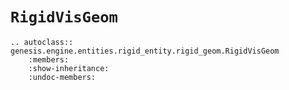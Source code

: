 # `RigidVisGeom`

```{eval-rst}  
.. autoclass:: genesis.engine.entities.rigid_entity.rigid_geom.RigidVisGeom
    :members:
    :show-inheritance:
    :undoc-members:
```
